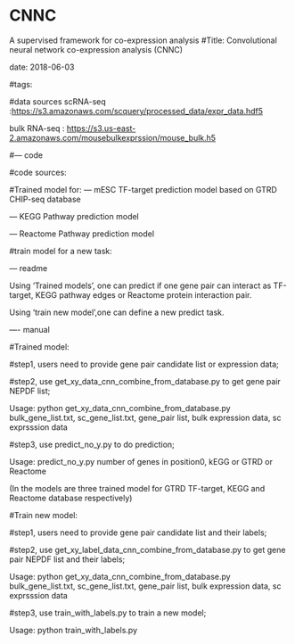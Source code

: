 # CNNC
A supervised framework for co-expression analysis 
#Title: Convolutional neural network co-expression analysis (CNNC)

date: 2018-06-03

#tags:

#data sources
scRNA-seq :https://s3.amazonaws.com/scquery/processed_data/expr_data.hdf5

bulk RNA-seq : https://s3.us-east-2.amazonaws.com/mousebulkexprssion/mouse_bulk.h5

#— code

#code sources:

#Trained model for:
— mESC TF-target prediction model based on GTRD CHIP-seq database

— KEGG Pathway prediction model

— Reactome Pathway prediction model



#train model for a new task:

— readme

Using ‘Trained models’, one can predict if one gene pair can interact as TF-target, KEGG pathway edges or Reactome protein interaction pair.

Using ‘train new model’,one can define a new predict task.

—- manual

#Trained model:

#step1, users need to provide gene pair candidate list or expression data;

#step2, use get_xy_data_cnn_combine_from_database.py to get gene pair NEPDF list;

Usage: python get_xy_data_cnn_combine_from_database.py bulk_gene_list.txt, sc_gene_list.txt, gene_pair list, bulk expression data, sc exprsssion data

#step3, use predict_no_y.py to do prediction;

Usage: predict_no_y.py number of genes in position0, kEGG or GTRD or Reactome

(In the models are three trained model for GTRD TF-target, KEGG and Reactome database respectively)

#Train new model:

#step1, users need to provide gene pair candidate list and their labels;

#step2, use get_xy_label_data_cnn_combine_from_database.py to get gene pair NEPDF list and their labels;

Usage: python get_xy_data_cnn_combine_from_database.py bulk_gene_list.txt, sc_gene_list.txt, gene_pair list, bulk expression data, sc exprsssion data

#step3, use train_with_labels.py to train a new model;

Usage: python train_with_labels.py
